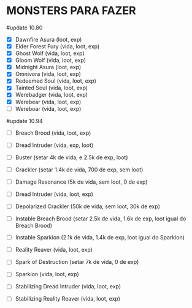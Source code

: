 # MONSTERS PARA FAZER

#update 10.80
- [x] Dawnfire Asura (loot, exp)
- [x] Elder Forest Fury (vida, loot, exp)
- [x] Ghost Wolf (vida, loot, exp)
- [x] Gloom Wolf (vida, loot, exp)
- [x] Midnight Asura (loot, exp)
- [x] Omnivora (vida, loot, exp)
- [x] Redeemed Soul (vida, loot, exp)
- [x] Tainted Soul (vida, loot, exp)
- [x] Werebadger (vida, loot, exp)
- [x] Werebear (vida, loot, exp)
- [ ] Wereboar (vida, loot, exp)
  
#update 10.94
- [ ] Breach Brood (vida, loot, exp)
- [ ] Dread Intruder (vida, exp, loot)
- [ ] Buster (setar 4k de vida, e 2.5k de exp, loot)
- [ ] Crackler (setar 1.4k de vida, 700 de exp, sem loot)
- [ ] Damage Resonance (5k de vida, sem loot, 0 de exp)
- [ ] Dread Intruder (vida, loot, exp)
- [ ] Depolarized Crackler (50k de vida, sem loot, 30k de exp)
- [ ] Instable Breach Brood (setar 2.5k de vida, 1.6k de exp, loot igual do Breach Brood)
- [ ] Instable Sparkion (2.1k de vida, 1.4k de exp, loot igual do Sparkion)
- [ ] Reality Reaver (vida, loot, exp)
- [ ] Spark of Destruction (setar 7k de vida, 0 de exp)
- [ ] Sparkion (vida, loot, exp)
- [ ] Stabilizing Dread Intruder (vida, loot, exp)
- [ ] Stabilizing Reality Reaver (vida, loot, exp)

